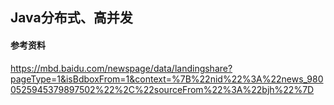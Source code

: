 ## Java分布式、高并发


#### 参考资料
https://mbd.baidu.com/newspage/data/landingshare?pageType=1&isBdboxFrom=1&context=%7B%22nid%22%3A%22news_9800525945379897502%22%2C%22sourceFrom%22%3A%22bjh%22%7D